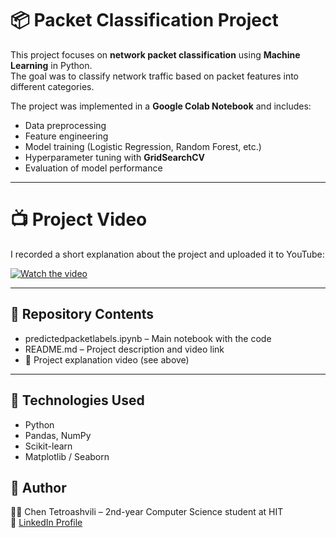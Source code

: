 # 📦 Packet Classification Project

This project focuses on **network packet classification** using **Machine Learning** in Python.  
The goal was to classify network traffic based on packet features into different categories.  

The project was implemented in a **Google Colab Notebook** and includes:
- Data preprocessing  
- Feature engineering  
- Model training (Logistic Regression, Random Forest, etc.)  
- Hyperparameter tuning with **GridSearchCV**  
- Evaluation of model performance  

---

# 📺 Project Video
I recorded a short explanation about the project and uploaded it to YouTube:

[![Watch the video](https://img.youtube.com/vi/GBPtnCTyRAw/0.jpg)](https://www.youtube.com/watch?v=GBPtnCTyRAw](https://www.youtube.com/watch?v=DJK1vi2NXYM))


---

## 📂 Repository Contents
- predictedpacketlabels.ipynb – Main notebook with the code  
- README.md – Project description and video link  
- 🎥 Project explanation video (see above)  

---

## 🚀 Technologies Used
- Python 
- Pandas, NumPy  
- Scikit-learn  
- Matplotlib / Seaborn  



## 📝 Author
👩‍💻 Chen Tetroashvili – 2nd-year Computer Science student at HIT  
📌 [LinkedIn Profile](https://www.linkedin.com/in/chen-tetroashvili-%D7%97%D7%9F-%D7%98%D7%98%D7%A8%D7%95%D7%90%D7%A9%D7%91%D7%99%D7%9C%D7%99-5-%D7%97%D7%95%D7%9E-%D7%97-%D7%99-junior-computer-science/)
